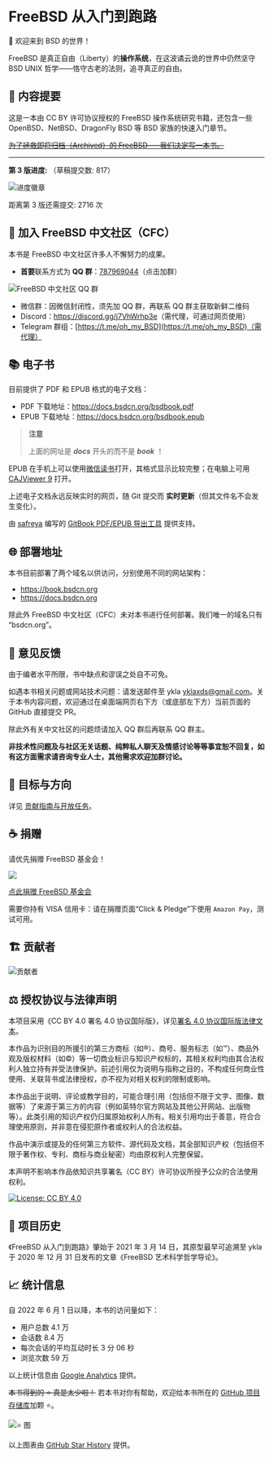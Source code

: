 # FreeBSD 从入门到跑路

🎉 欢迎来到 BSD 的世界！

FreeBSD 是真正自由（Liberty）的**操作系统**，在这波谲云诡的世界中仍然坚守 BSD UNIX 哲学——恪守古老的法则，追寻真正的自由。

## 📄 内容提要

这是一本由 CC BY 许可协议授权的 FreeBSD 操作系统研究书籍，还包含一些 OpenBSD、NetBSD、DragonFly BSD 等 BSD 家族的快速入门章节。

~~[为了拯救即将归档（Archived）的 FreeBSD······我们决定写一本书。](https://mzh.moegirl.org.cn/为了保护我们心爱的ooo……成为偶像！)~~


---

<!-- commit-progress-start -->
**第 3 版进度:**   （草稿提交数: 817）  

![进度徽章](progress.svg)

距离第 3 版还需提交: 2716 次
<!-- commit-progress-end -->

## 👥 加入 FreeBSD 中文社区（CFC）

本书是 FreeBSD 中文社区许多人不懈努力的成果。

- **首要**联系方式为 **QQ 群**：[787969044](https://qm.qq.com/q/cX5mpJ36gg)（点击加群）

![FreeBSD 中文社区 QQ 群](.gitbook/assets/2025-qq.png)

- 微信群：因微信封闭性，须先加 QQ 群，再联系 QQ 群主获取新鲜二维码
- Discord：<https://discord.gg/j7VhWrhp3e>（需代理，可通过网页使用）
- Telegram 群组：[https://t.me/oh_my_BSD](https://t.me/oh_my_BSD)（需代理）


## 📚 电子书

目前提供了 PDF 和 EPUB 格式的电子文档：

- PDF 下载地址：<https://docs.bsdcn.org/bsdbook.pdf>
- EPUB 下载地址：<https://docs.bsdcn.org/bsdbook.epub>

>**注意**
>
>上面的网址是 ***docs*** 开头的而不是 ***book*** ！

EPUB 在手机上可以使用[微信读书](https://play.google.com/store/apps/details?id=com.tencent.weread&hl=zh)打开，其格式显示比较完整；在电脑上可用 [CAJViewer 9](https://cajviewer.cnki.net/download.html) 打开。

上述电子文档永远反映实时的网页，随 Git 提交而 **实时更新**（但其文件名不会发生变化）。

由 [safreya](https://github.com/safreya) 编写的 [GitBook PDF/EPUB 导出工具](https://github.com/FreeBSD-Ask/gitbook-pdf-export) 提供支持。

## 🌐 部署地址

本书目前部署了两个域名以供访问，分别使用不同的网站架构：

- <https://book.bsdcn.org>
- <https://docs.bsdcn.org>

除此外 FreeBSD 中文社区（CFC）未对本书进行任何部署。我们唯一的域名只有 “bsdcn.org”。

## 💬 意见反馈

由于编者水平所限，书中缺点和谬误之处自不可免。

如遇本书相关问题或网站技术问题：请发送邮件至 ykla [yklaxds@gmail.com](mailto:yklaxds@gmail.com)。关于本书内容问题，欢迎通过在桌面端网页右下方（或底部左下方）当前页面的 GitHub 直接提交 PR。

除此外有关中文社区的问题烦请加入 QQ 群后再联系 QQ 群主。

**非技术性问题及与社区无关话题、纯粹私人聊天及情感讨论等等事宜恕不回复，如有这方面需求请咨询专业人士，其他需求欢迎加群讨论。**

## 🧭 目标与方向

详见 [贡献指南与开放任务](CONTRIBUTING.md)。

## ☕ 捐赠

请优先捐赠 FreeBSD 基金会！

![](.gitbook/assets/proud_donor.png)

[点此捐赠 FreeBSD 基金会](https://freebsdfoundation.org/donate)

需要你持有 VISA 信用卡：请在捐赠页面“Click & Pledge”下使用 `Amazon Pay`，测试可用。

## 🏗️ 贡献者

![贡献者](https://contrib.nn.ci/api?repo=FreeBSD-Ask/FreeBSD-Ask)

## ⚖️ 授权协议与法律声明

本项目采用《CC BY 4.0 署名 4.0 协议国际版》，详见[署名 4.0 协议国际版法律文本](https://creativecommons.org/licenses/by/4.0/legalcode.zh-hans)。

本作品为识别目的所援引的第三方商标（如®）、商号、服务标志（如™）、商品外观及版权材料（如©）等一切商业标识与知识产权标的，其相关权利均由其合法权利人独立持有并受法律保护。前述引用仅为说明与指称之目的，不构成任何商业性使用、关联背书或法律授权，亦不视为对相关权利的限制或影响。

本作品出于说明、评论或教学目的，可能合理引用（包括但不限于文字、图像、数据等）了来源于第三方的内容（例如英特尔官方网站及其他公开网站、出版物等）。此类引用的知识产权仍归属原始权利人所有。相关引用均出于善意，符合合理使用原则，并非意在侵犯原作者或权利人的合法权益。

作品中演示或提及的任何第三方软件、源代码及文档，其全部知识产权（包括但不限于著作权、专利、商标与商业秘密）均由原权利人完整保留。

本声明不影响本作品依知识共享署名（CC BY）许可协议所授予公众的合法使用权利。

[![License: CC BY 4.0](https://img.shields.io/badge/License-CC_BY_4.0-orange.svg)](https://creativecommons.org/licenses/by/4.0/)

## 📜 项目历史

《FreeBSD 从入门到跑路》肇始于 2021 年 3 月 14 日，其原型最早可追溯至 ykla 于 2020 年 12 月 31 日发布的文章《FreeBSD 艺术科学哲学导论》。

## 📈 统计信息

自 2022 年 6 月 1 日以降，本书的访问量如下：

- 用户总数 4.1 万
- 会话数 8.4 万
- 每次会话的平均互动时长 3 分 06 秒
- 浏览次数 59 万

以上统计信息由 [Google Analytics](https://analytics.google.com/) 提供。

~~本书得到的 ⭐ 真是太少啦！~~ 若本书对你有帮助，欢迎给本书所在的 [GitHub 项目存储库](https://github.com/FreeBSD-Ask/FreeBSD-Ask)加颗 ⭐。

![⭐ 图](https://api.star-history.com/svg?repos=FreeBSD-Ask/FreeBSD-Ask&type=Date)

以上图表由 [GitHub Star History](https://www.star-history.com/) 提供。
